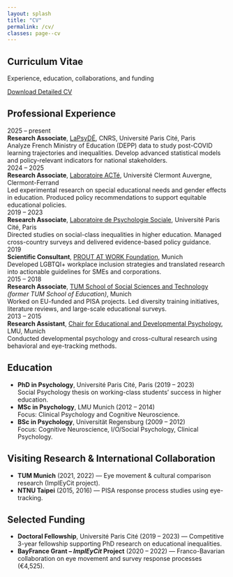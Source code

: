 ```yaml
---
layout: splash
title: "CV"
permalink: /cv/
classes: page--cv
---
```


<link rel="stylesheet" href="/assets/css/custom.css?v=20250808">

<!-- HERO (CV) -->
<section class="hero-band hero--cv">
  <div class="hero-band__inner">
    <h1 class="hero-title">Curriculum Vitae</h1>
    <p class="hero-sub">Experience, education, collaborations, and funding</p>
    <p><a class="cta" href="/assets/CV_Fabian_Mueller.pdf" download>Download Detailed CV</a></p>
  </div>
</section>


<section class="cv-section">
  <h2>Professional Experience</h2>

  <div class="cv-entry">
    <div class="cv-years">2025 – present</div>
    <div class="cv-details">
      <strong>Research Associate</strong>, <a href="https://www.lapsyde.com/home" target="_blank">LaPsyDÉ</a>, CNRS, Université Paris Cité, Paris<br>  
      Analyze French Ministry of Education (DEPP) data to study post-COVID learning trajectories and inequalities. Develop advanced statistical models and policy-relevant indicators for national stakeholders.
    </div>
  </div>

  <div class="cv-entry">
    <div class="cv-years">2024 – 2025</div>
    <div class="cv-details">
      <strong>Research Associate</strong>, <a href="https://acte.uca.fr/acte/presentation-du-laboratoire/le-laboratoire-acte" target="_blank">Laboratoire ACTé</a>, Université Clermont Auvergne, Clermont-Ferrand<br>  
      Led experimental research on special educational needs and gender effects in education. Produced policy recommendations to support equitable educational policies.
    </div>
  </div>

  <div class="cv-entry">
    <div class="cv-years">2019 – 2023</div>
    <div class="cv-details">
      <strong>Research Associate</strong>, <a href="https://lps.u-paris.fr/" target="_blank">Laboratoire de Psychologie Sociale</a>, Université Paris Cité, Paris<br>  
      Directed studies on social-class inequalities in higher education. Managed cross-country surveys and delivered evidence-based policy guidance.
    </div>
  </div>

  <div class="cv-entry">
    <div class="cv-years">2019</div>
    <div class="cv-details">
      <strong>Scientific Consultant</strong>, <a href="https://www.proutatwork.de/en/" target="_blank">PROUT AT WORK Foundation</a>, Munich<br>  
      Developed LGBTQI+ workplace inclusion strategies and translated research into actionable guidelines for SMEs and corporations.
    </div>
  </div>

  <div class="cv-entry">
    <div class="cv-years">2015 – 2018</div>
    <div class="cv-details">
      <strong>Research Associate</strong>, <a href="https://www.edu.sot.tum.de/en/edu/home/" target="_blank">TUM School of Social Sciences and Technology</a> <em>(former TUM School of Education)</em>, Munich<br>  
      Worked on EU-funded and PISA projects. Led diversity training initiatives, literature reviews, and large-scale educational surveys.
    </div>
  </div>

  <div class="cv-entry">
    <div class="cv-years">2013 – 2015</div>
    <div class="cv-details">
      <strong>Research Assistant</strong>, <a href="https://www.psy.lmu.de/epp/index.html" target="_blank">Chair for Educational and Developmental Psychology</a>, LMU, Munich<br>  
      Conducted developmental psychology and cross-cultural research using behavioral and eye-tracking methods.
    </div>
  </div>

  <h2>Education</h2>
  <ul>
    <li><strong>PhD in Psychology</strong>, Université Paris Cité, Paris (2019 – 2023)<br>Social Psychology thesis on working-class students’ success in higher education.</li>
    <li><strong>MSc in Psychology</strong>, LMU Munich (2012 – 2014)<br>Focus: Clinical Psychology and Cognitive Neuroscience.</li>
    <li><strong>BSc in Psychology</strong>, Universität Regensburg (2009 – 2012)<br>Focus: Cognitive Neuroscience, I/O/Social Psychology, Clinical Psychology.</li>
  </ul>

  <h2>Visiting Research & International Collaboration</h2>
  <ul>
    <li><strong>TUM Munich</strong> (2021, 2022) — Eye movement & cultural comparison research (ImplEyCit project).</li>
    <li><strong>NTNU Taipei</strong> (2015, 2016) — PISA response process studies using eye-tracking.</li>
  </ul>

  <h2>Selected Funding</h2>
  <ul>
    <li><strong>Doctoral Fellowship</strong>, Université Paris Cité (2019 – 2023) — Competitive 3-year fellowship supporting PhD research on educational inequalities.</li>
    <li><strong>BayFrance Grant – <em>ImplEyCit</em> Project</strong> (2020 – 2022) — Franco-Bavarian collaboration on eye movement and survey response processes (€4,525).</li>
  </ul>


</section>
